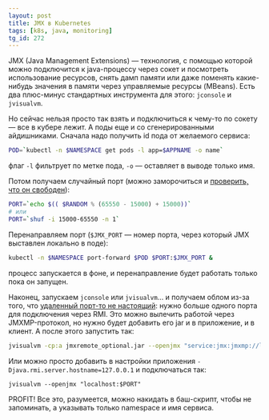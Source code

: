 ```yaml
---
layout: post
title: JMX в Kubernetes
tags: [k8s, java, monitoring]
tg_id: 272
---
```

JMX (Java Management Extensions) — технология, с помощью которой можно подключится к java-процессу через сокет и посмотреть использование ресурсов, снять дамп памяти или даже поменять какие-нибудь значения в памяти через управляемые ресурсы (MBeans). Есть два плюс-минус стандартных инструмента для этого: `jconsole` и `jvisualvm`.

Но сейчас нельзя просто так взять и подключиться к чему-то по сокету — все в кубере лежит. А поды еще и со сгенерированными айдишниками. Сначала надо получить id пода от желаемого сервиса:
```sh
POD=`kubectl -n $NAMESPACE get pods -l app=$APPNAME -o name`
```
флаг `-l` фильтрует по метке пода, `-o` — оставляет в выводе только имя.

Потом получаем случайный порт (можно заморочиться и [проверить, что он свободен](https://unix.stackexchange.com/questions/55913/whats-the-easiest-way-to-find-an-unused-local-port)):
```sh
PORT=`echo $(( $RANDOM % (65550 - 15000) + 15000))`
# или
PORT=`shuf -i 15000-65550 -n 1`
```
Перенаправляем порт (`$JMX_PORT` — номер порта, через который JMX выставлен локально в поде):
```sh
kubectl -n $NAMESPACE port-forward $POD $PORT:$JMX_PORT &
```
процесс запускается в фоне, и перенаправление будет работать только пока он запущен.

Наконец, запускаем `jconsole` или `jvisualvm`... и получаем облом из-за того, что [удаленный порт-то не настоящий](https://meteatamel.wordpress.com/2012/02/13/jmx-rmi-vs-jmxmp/): нужно больше одного порта для подключения через RMI. Это можно вылечить работой через JMXMP-протокол, но нужно будет добавить его jar и в приложение, и в клиент. А после этого запустить так:
```sh
jvisualvm -cp:a jmxremote_optional.jar --openjmx "service:jmx:jmxmp://localhost:$PORT"
```
Или можно просто добавить в настройки приложения `-Djava.rmi.server.hostname=127.0.0.1` и подключаться так:
```
jvisualvm --openjmx "localhost:$PORT"
```
PROFIT! Все это, разумеется, можно накидать в баш-скрипт, чтобы не запоминать, а указывать только namespace и имя сервиса.

